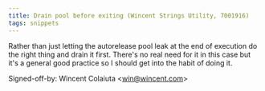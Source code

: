 ```yaml
---
title: Drain pool before exiting (Wincent Strings Utility, 7001916)
tags: snippets
---
```


Rather than just letting the autorelease pool leak at the end of execution do the right thing and drain it first. There's no real need for it in this case but it's a general good practice so I should get into the habit of doing it.

Signed-off-by: Wincent Colaiuta &lt;win@wincent.com&gt;
